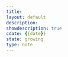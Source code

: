 ```yaml
---
title: 
layout: default
description: 
showdescription: true
cdate: {{date}}
state: growing
type: note
---
```


